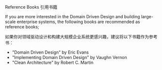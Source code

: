 Reference Books 引用书籍

If you are more interested in the Domain Driven Design and building large-scale enterprise systems, the following books are recommended as reference books;

如果你对领域驱动设计和构建大规模企业系统更感兴趣，建议将以下书籍作为参考书：

- "Domain Driven Design" by Eric Evans
- "Implementing Domain Driven Design" by Vaughn Vernon
- "Clean Architecture" by Robert C. Martin